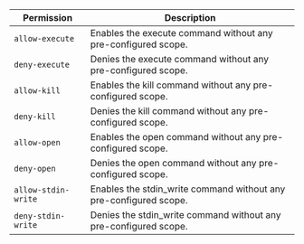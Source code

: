 | Permission | Description |
|------|-----|
|`allow-execute`|Enables the execute command without any pre-configured scope.|
|`deny-execute`|Denies the execute command without any pre-configured scope.|
|`allow-kill`|Enables the kill command without any pre-configured scope.|
|`deny-kill`|Denies the kill command without any pre-configured scope.|
|`allow-open`|Enables the open command without any pre-configured scope.|
|`deny-open`|Denies the open command without any pre-configured scope.|
|`allow-stdin-write`|Enables the stdin_write command without any pre-configured scope.|
|`deny-stdin-write`|Denies the stdin_write command without any pre-configured scope.|
